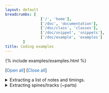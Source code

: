 ```yaml
---
layout: default
breadcrumbs: [
                ['/', 'home'],
                ['/doc', 'documentation'],
                ['/doc/class', 'classes'],
                ['/doc/snippet', 'snippets'],
                ['/doc/example', 'examples']
        ]
title: Coding examples
---
```


{% include examples/examples.html %}

[<span style="cursor:pointer; color:#1e6bb8;" onclick="openAllExamples()">Open all</span>]
[<span style="cursor:pointer; color:#1e6bb8;" onclick="closeAllExamples()">Close all</span>]

<details class="example-notelist">
<summary>
Extracting a list of notes and timings.
</summary>
{% include examples/notelist.md %}
</details>

<details class="example-extract1">
<summary>
Extracting spines/tracks (~parts)
</summary>
{% include examples/extract-1.md %}
</details>

